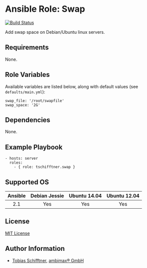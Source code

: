 # Ansible Role: Swap

[![Build Status](https://travis-ci.org/tschifftner/ansible-role-swap.svg)](https://travis-ci.org/tschifftner/ansible-role-swap)

Add swap space on Debian/Ubuntu linux servers.

## Requirements

None.

## Role Variables

Available variables are listed below, along with default values (see `defaults/main.yml`):

```
swap_file: '/root/swapfile'
swap_space: '2G'
```


## Dependencies

None.

## Example Playbook

    - hosts: server
      roles:
        - { role: tschifftner.swap }

## Supported OS

Ansible          | Debian Jessie    | Ubuntu 14.04    | Ubuntu 12.04
:--------------: | :--------------: | :-------------: | :-------------: 
2.1              | Yes              | Yes             | Yes

## License

[MIT License](http://choosealicense.com/licenses/mit/)

## Author Information

 - [Tobias Schifftner](https://twitter.com/tschifftner), [ambimax® GmbH](https://www.ambimax.de)